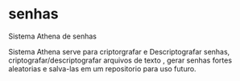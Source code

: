 # senhas
Sistema Athena de senhas

Sistema Athena serve para criptorgrafar e Descriptografar senhas, criptografar/descriptografar arquivos de texto , gerar 
senhas fortes aleatorias e salva-las em um repositorio para uso futuro.

